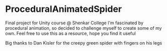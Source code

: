 # ProceduralAnimatedSpider
Final project for Unity course @ Shenkar College
I'm fascinated by procedural animation, so decided to challenge myself to create some of my own. Feel free to use this as a resource, hope you find it useful

Big thanks to Dan Kisler for the creepy green spider with fingers on his legs
